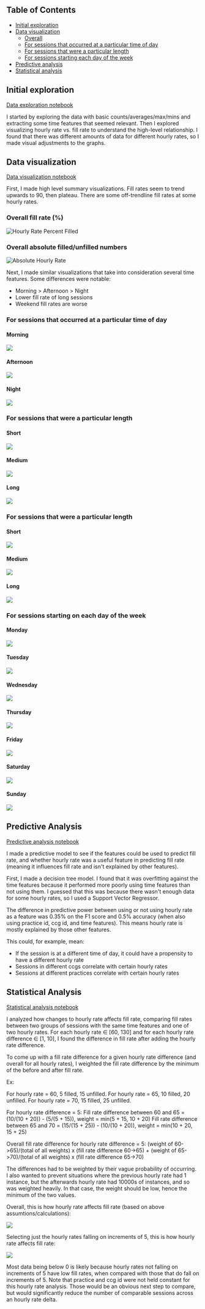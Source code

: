 ## Table of Contents

* [Initial exploration](https://github.com/curiousest/session-hourly-rate/blob/master/analysis.md#initial-exploration)
* [Data visualization](https://github.com/curiousest/session-hourly-rate/blob/master/analysis.md#data-visualization)
  * [Overall](https://github.com/curiousest/session-hourly-rate/blob/master/analysis.md#data-visualization)
  * [For sessions that occurred at a particular time of day](https://github.com/curiousest/session-hourly-rate/blob/master/analysis.md#for-sessions-that-occurred-at-a-particular-time-of-day)
  * [For sessions that were a particular length](https://github.com/curiousest/session-hourly-rate/blob/master/analysis.md#for-sessions-that-were-a-particular-length)
  * [For sessions starting each day of the week](https://github.com/curiousest/session-hourly-rate/blob/master/analysis.md#for-sessions-starting-on-each-day-of-the-week)
* [Predictive analysis](https://github.com/curiousest/session-hourly-rate/blob/master/analysis.md#predictive-analysis)
* [Statistical analysis](https://github.com/curiousest/session-hourly-rate/blob/master/analysis.md#statistical-analysis)

## Initial exploration

[Data exploration notebook](hourly_explore.ipynb)

I started by exploring the data with basic counts/averages/max/mins and extracting some time features that seemed relevant. Then I explored visualizing hourly rate vs. fill rate to understand the high-level relationship. I found that there was different amounts of data for different hourly rates, so I made visual adjustments to the graphs.

## Data visualization

[Data visualization notebook](hourly_visualization.ipynb)

First, I made high level summary visualizations. Fill rates seem to trend upwards to 90, then plateau. There are some off-trendline fill rates at some hourly rates.

### Overall fill rate (%)

![Hourly Rate Percent Filled](hourly_rate_filled_unfilled_pct.png)

### Overall absolute filled/unfilled numbers

![Absolute Hourly Rate](hourly_rate_filled_unfilled_absolute.png)

Next, I made similar visualizations that take into consideration several time features. Some differences were notable:

* Morning > Afternoon > Night
* Lower fill rate of long sessions
* Weekend fill rates are worse

### For sessions that occurred at a particular time of day

#### Morning

![](hourly_rate_morning.png)

#### Afternoon

![](hourly_rate_afternoon.png)

#### Night

![](hourly_rate_night.png)

### For sessions that were a particular length

#### Short

![](hourly_rate_short.png)

#### Medium

![](hourly_rate_medium.png)

#### Long

![](hourly_rate_long.png)

### For sessions that were a particular length

#### Short

![](hourly_rate_short.png)

#### Medium

![](hourly_rate_medium.png)

#### Long

![](hourly_rate_long.png)

### For sessions starting on each day of the week

#### Monday 

![](hourly_rate_monday.png)

#### Tuesday

![](hourly_rate_tuesday.png)

#### Wednesday

![](hourly_rate_wednesday.png)

#### Thursday

![](hourly_rate_thursday.png)

#### Friday

![](hourly_rate_friday.png)

#### Saturday

![](hourly_rate_saturday.png)

#### Sunday

![](hourly_rate_sunday.png)

## Predictive Analysis

[Predictive analysis notebook](hourly_predictive_analysis.ipynb)

I made a predictive model to see if the features could be used to predict fill rate, and whether hourly rate was a useful feature in predicting fill rate (meaning it influences fill rate and isn't explained by other features).

First, I made a decision tree model. I found that it was overfitting against the time features because it performed more poorly using time features than not using them. I guessed that this was because there wasn't enough data for some hourly rates, so I used a Support Vector Regressor.

The difference in predictive power between using or not using hourly rate as a feature was 0.35% on the F1 score and 0.5% accuracy (when also using practice id, ccg id, and time features). This means hourly rate is mostly explained by those other features.

This could, for example, mean:

* If the session is at a different time of day, it could have a propensity to have a different hourly rate
* Sessions in different ccgs correlate with certain hourly rates
* Sessions at different practices correlate with certain hourly rates

## Statistical Analysis

[Statistical analysis notebook](hourly_variables_analysis.ipynb)

I analyzed how changes to hourly rate affects fill rate, comparing fill rates between two groups of sessions with the same time features and one of two hourly rates. For each hourly rate ∈ [60, 130] and for each hourly rate difference ∈ [1, 10], I found the difference in fill rate after adding the hourly rate difference.
 
To come up with a fill rate difference for a given hourly rate difference (and overall for all hourly rates), I weighted the fill rate difference by the minimum of the before and after fill rate.

Ex:

For hourly rate = 60, 5 filled, 15 unfilled.
For hourly rate = 65, 10 filled, 20 unfilled.
For hourly rate = 70, 15 filled, 25 unfilled.

For hourly rate difference = 5:
Fill rate difference between 60 and 65 = (10/(10 + 20)) - (5/(5 + 15)), weight = min(5 + 15, 10 + 20)
Fill rate difference between 65 and 70 = (15/(15 + 25)) - (10/(10 + 20)), weight = min(10 + 20, 15 + 25)

Overall fill rate difference for hourly rate difference = 5:
(weight of 60->65)/(total of all weights) x (fill rate difference 60->65) +
(weight of 65->70)/(total of all weights) x (fill rate difference 65->70)

The differences had to be weighted by their vague probability of occurring. I also wanted to prevent situations where the previous hourly rate had 1 instance, but the afterwards hourly rate had 10000s of instances, and so was weighted heavily. In that case, the weight should be low, hence the minimum of the two values.
 
Overall, this is how hourly rate affects fill rate (based on above assumtions/calculations):

![](overall_delta.png)


Selecting just the hourly rates falling on increments of 5, this is how hourly rate affects fill rate:

![](increments_of_5_delta.png)

Most data being below 0 is likely because hourly rates not falling on increments of 5 have low fill rates, when compared with those that do fall on increments of 5. Note that practice and ccg id were not held constant for this hourly rate analysis. Those would be an obvious next step to compare, but would significantly reduce the number of comparable sessions across an hourly rate delta.
